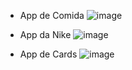 - App de Comida
![image](https://github.com/user-attachments/assets/9c757dc0-05b6-4456-bf1d-bb640ba96224)

- App da Nike
![image](https://github.com/user-attachments/assets/7fb7ba2a-dc57-477d-8246-93ed950e29de)

- App de Cards
![image](https://github.com/user-attachments/assets/a906dbba-f301-4849-ba64-60c79854d5b1)

  
